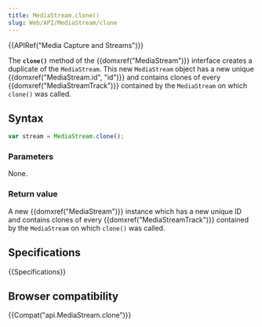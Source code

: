 ```yaml
---
title: MediaStream.clone()
slug: Web/API/MediaStream/clone
---
```


{{APIRef("Media Capture and Streams")}}

The **`clone()`** method of the {{domxref("MediaStream")}} interface creates a duplicate of the `MediaStream`. This new `MediaStream` object has a new unique {{domxref("MediaStream.id", "id")}} and contains clones of every {{domxref("MediaStreamTrack")}} contained by the `MediaStream` on which `clone()` was called.

## Syntax

```js
var stream = MediaStream.clone();
```

### Parameters

None.

### Return value

A new {{domxref("MediaStream")}} instance which has a new unique ID and contains clones of every {{domxref("MediaStreamTrack")}} contained by the `MediaStream` on which `clone()` was called.

## Specifications

{{Specifications}}

## Browser compatibility

{{Compat("api.MediaStream.clone")}}
